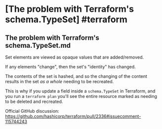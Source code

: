# [The problem with Terraform's schema.TypeSet] #terraform

## The problem with Terraform's schema.TypeSet.md

Set elements are viewed as opaque values that are added/removed. 

If any elements "change", then the set's "identity" has changed. 

The contents of the set is hashed, and so the changing of the content results in the set _as a whole_ needing to be recreated.

This is why if you update a field inside a `schema.TypeSet` in Terraform, and you run a `terraform plan` you'll see the entire resource marked as needing to be deleted and recreated.

Official GitHub discussion: https://github.com/hashicorp/terraform/pull/2336#issuecomment-115744243

